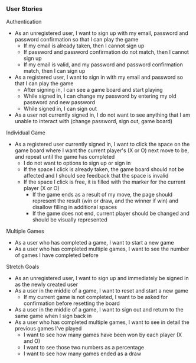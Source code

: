 ### User Stories

Authentication

- As an unregistered user, I want to sign up with my email, password and password confirmation so that I can play the game
  - If my email is already taken, then I cannot sign up
  - If password and password confirmation do not match, then I cannot sign up
  - If my email is valid, and my password and password confirmation match, then I can sign up
- As a registered user, I want to sign in with my email and password so that I can play the game
  - After signing in, I can see a game board and start playing
  - While signed in, I can change my password by entering my old password and new password
  - While signed in, I can sign out
- As a user not currently signed in, I do not want to see anything that I am unable to interact with (change password, sign out, game board)

Individual Game

- As a registered user currently signed in, I want to click the space on the game board where I want the current player's (X or O) next move to be, and repeat until the game has completed
  - I do not want to options to sign up or sign in
  - If the space I click is already taken, the game board should not be affected and I should see feedback that the space is invalid
  - If the space I click is free, it is filled with the marker for the current player (X or O)
    - If the game ends as a result of my move, the page should represent the result (win or draw, and the winner if win) and disallow filling in additional spaces
    - If the game does not end, current player should be changed and should be visually represented

Multiple Games

- As a user who has completed a game, I want to start a new game
- As a user who has completed multiple games, I want to see the number of games I have completed before

Stretch Goals

- As an unregistered user, I want to sign up and immediately be signed in as the newly created user
- As a user in the middle of a game, I want to reset and start a new game
  - If my current game is not completed, I want to be asked for confirmation before resetting the board
- As a user in the middle of a game, I want to sign out and return to the same game when I sign back in
- As a user who has completed multiple games, I want to see in detail the previous games I've played
  - I want to see how many games have been won by each player (X and O)
  - I want to see those two numbers as a percentage
  - I want to see how many games ended as a draw
